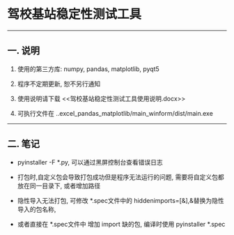 # 驾校基站稳定性测试工具
---

## 一. 说明

1. 使用的第三方库: numpy, pandas, matplotlib, pyqt5

2. 程序不定期更新, 恕不另行通知

3. 使用说明请下载 <<驾校基站稳定性测试工具使用说明.docx>>

4. 可执行文件在 ..excel_pandas_matplotlib/main_winform/dist/main.exe



----
## 二. 笔记
- pyinstaller -F *.py, 可以通过黑屏控制台查看错误日志

- 打包时,自定义包会导致打包成功但是程序无法运行的问题, 需要将自定义包都放在同一目录下, 或者增加路径

- 隐性导入无法打包, 可修改 *.spec文件中的 hiddenimports=[&],&替换为隐性导入的包名称, 

- 或者直接在 *.spec文件中 增加 import 缺的包, 编译时使用 pyinstaller *.spec

 

 
